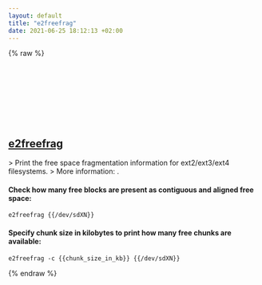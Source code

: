 ```yaml
---
layout: default
title: "e2freefrag"
date: 2021-06-25 18:12:13 +02:00
---
```

{% raw %}
<h2 id="e2freefrag">
  <a href="/en/linux/e2freefrag.html">e2freefrag</a> <a href="#e2freefrag"><svg class="icon">
    <use href="/assets/images/unicode_sprite.svg#link" />
  </svg></a>
</h2>
> Print the free space fragmentation information for ext2/ext3/ext4 filesystems.
> More information: <https://manned.org/e2freefrag>.

#### Check how many free blocks are present as contiguous and aligned free space:
```shell
e2freefrag {{/dev/sdXN}}
```
#### Specify chunk size in kilobytes to print how many free chunks are available:
```shell
e2freefrag -c {{chunk_size_in_kb}} {{/dev/sdXN}}
```
{% endraw %}
